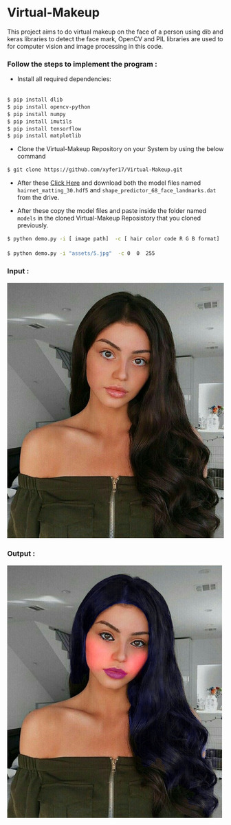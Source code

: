 # Virtual-Makeup

This project aims to do virtual makeup on the face of a person using dib and keras libraries to detect the face mark, OpenCV and PIL libraries are used to for computer vision and image processing in this code.


### Follow the steps to implement the program :


* Install all required dependencies:
```bash

$ pip install dlib
$ pip install opencv-python
$ pip install numpy
$ pip install imutils
$ pip install tensorflow
$ pip install matplotlib

```

* Clone the Virtual-Makeup Repository on your System by using the below command
```bash
$ git clone https://github.com/xyfer17/Virtual-Makeup.git
```
* After these [Click Here](https://drive.google.com/drive/folders/1ecsV468qWbqQhxhDEnynDncSrXThpgjW?usp=sharing) and download  both the model files named `hairnet_matting_30.hdf5` and `shape_predictor_68_face_landmarks.dat` from the drive.

* After these copy the model files and paste inside the folder named `models` in the cloned Virtual-Makeup Reposistory that you cloned previously.

```bash
$ python demo.py -i [ image path]  -c [ hair color code R G B format]

$ python demo.py -i "assets/5.jpg"  -c 0  0  255

```
### Input :

![5](assets/5.jpg)


### Output :

![out](assets/out.jpg)
